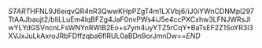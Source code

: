 $START$HFNL9J6eiqvQR4nR3QwwKHpPZgT4m1LXVbj6/iJ0iYWnCDNMpl297TtAAJbaujt2/bIiLLuEm4lqBFZg4JaF0nvPWs4iJ5e4ccPXCxhw3LFNJWRsJlwYLYdGSVncnLFsWNYnRWlB2Eo+s7ym4uyYTZ5rCqY+BaTsEF2Z1SoYR3l3XVJxJuLkAxroJRbFDffzqba6flRUL0aBDn9orJmnDw==$END$